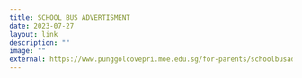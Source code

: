 ```yaml
---
title: SCHOOL BUS ADVERTISMENT
date: 2023-07-27
layout: link
description: ""
image: ""
external: https://www.punggolcovepri.moe.edu.sg/for-parents/schoolbusadvertisement
---
```


